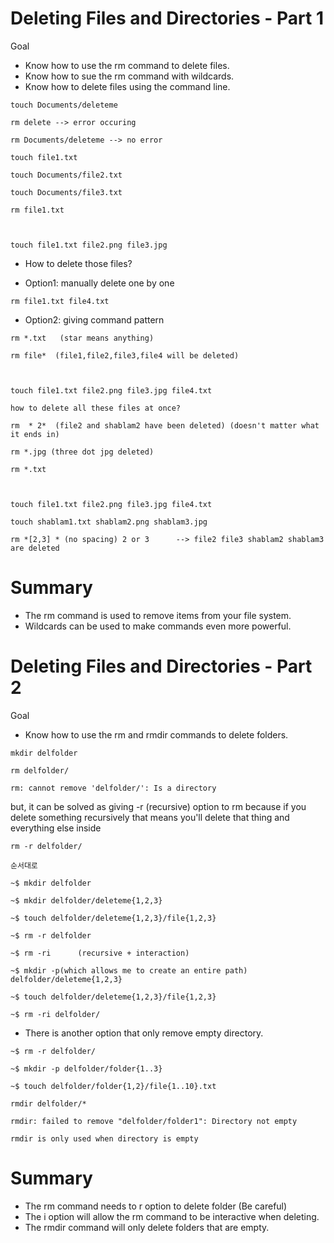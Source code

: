 # Deleting Files and Directories - Part 1

Goal

- Know how to use the rm command to delete files.
- Know how to sue the rm command with wildcards.
- Know how to delete files using the command line.

```linux
touch Documents/deleteme

rm delete --> error occuring

rm Documents/deleteme --> no error

touch file1.txt

touch Documents/file2.txt

touch Documents/file3.txt

rm file1.txt 



touch file1.txt file2.png file3.jpg
```

- How to delete those files?

- Option1: manually delete one by one

```linux
rm file1.txt file4.txt
```



- Option2: giving command pattern

```linux
rm *.txt   (star means anything)
```



```linux
rm file*  (file1,file2,file3,file4 will be deleted)



touch file1.txt file2.png file3.jpg file4.txt

how to delete all these files at once?

rm  * 2*  (file2 and shablam2 have been deleted) (doesn't matter what it ends in)

rm *.jpg (three dot jpg deleted)

rm *.txt



touch file1.txt file2.png file3.jpg file4.txt

touch shablam1.txt shablam2.png shablam3.jpg

rm *[2,3] * (no spacing) 2 or 3      --> file2 file3 shablam2 shablam3 are deleted
```



# Summary

- The rm command is used to remove items from your file system.
- Wildcards can be used to make commands even more powerful.





# Deleting Files and Directories - Part 2



Goal

- Know how to use the rm and rmdir commands to delete folders.



```linux
mkdir delfolder

rm delfolder/

rm: cannot remove 'delfolder/': Is a directory
```



but, it can be solved as giving -r (recursive) option to rm because if you delete something recursively that means you'll delete that thing and everything else inside

```linux
rm -r delfolder/

순서대로

~$ mkdir delfolder

~$ mkdir delfolder/deleteme{1,2,3}

~$ touch delfolder/deleteme{1,2,3}/file{1,2,3}

~$ rm -r delfolder
```



```linux
~$ rm -ri      (recursive + interaction)
```



```linux
~$ mkdir -p(which allows me to create an entire path) delfolder/deleteme{1,2,3}

~$ touch delfolder/deleteme{1,2,3}/file{1,2,3}

~$ rm -ri delfolder/  

```



- There is another option that only remove empty directory.

```linux
~$ rm -r delfolder/

~$ mkdir -p delfolder/folder{1..3}

~$ touch delfolder/folder{1,2}/file{1..10}.txt

rmdir delfolder/*

rmdir: failed to remove "delfolder/folder1": Directory not empty

rmdir is only used when directory is empty
```





# Summary

- The rm command needs to r option to delete folder (Be careful)
- The i option will allow the rm command to be interactive when deleting.
- The rmdir command will only delete folders that are empty.




































